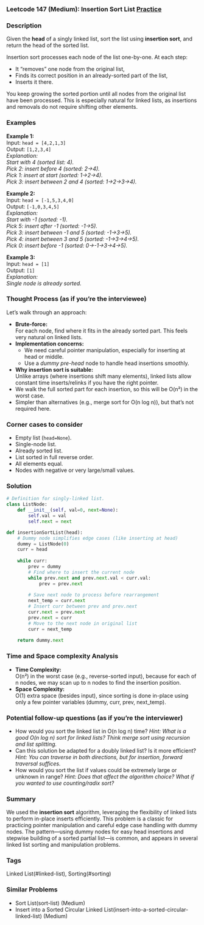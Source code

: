 ### Leetcode 147 (Medium): Insertion Sort List [Practice](https://leetcode.com/problems/insertion-sort-list)

### Description  
Given the **head** of a singly linked list, sort the list using **insertion sort**, and return the head of the sorted list.

Insertion sort processes each node of the list one-by-one. At each step:
- It “removes” one node from the original list,
- Finds its correct position in an already-sorted part of the list,
- Inserts it there.

You keep growing the sorted portion until all nodes from the original list have been processed. This is especially natural for linked lists, as insertions and removals do not require shifting other elements.

### Examples  

**Example 1:**  
Input: `head = [4,2,1,3]`  
Output: `[1,2,3,4]`  
*Explanation:  
Start with 4 (sorted list: 4).  
Pick 2: insert before 4 (sorted: 2→4).  
Pick 1: insert at start (sorted: 1→2→4).  
Pick 3: insert between 2 and 4 (sorted: 1→2→3→4).*

**Example 2:**  
Input: `head = [-1,5,3,4,0]`  
Output: `[-1,0,3,4,5]`  
*Explanation:  
Start with -1 (sorted: -1).  
Pick 5: insert after -1 (sorted: -1→5).  
Pick 3: insert between -1 and 5 (sorted: -1→3→5).  
Pick 4: insert between 3 and 5 (sorted: -1→3→4→5).  
Pick 0: insert before -1 (sorted: 0→-1→3→4→5).*

**Example 3:**  
Input: `head = [1]`  
Output: `[1]`  
*Explanation:  
Single node is already sorted.*

### Thought Process (as if you’re the interviewee)  
Let’s walk through an approach:

- **Brute-force:**  
  For each node, find where it fits in the already sorted part. This feels very natural on linked lists.
- **Implementation concerns:**
  - We need careful pointer manipulation, especially for inserting at head or middle.
  - Use a *dummy pre-head* node to handle head insertions smoothly.
- **Why insertion sort is suitable:**  
  Unlike arrays (where insertions shift many elements), linked lists allow constant time inserts/relinks if you have the right pointer.
- We walk the full sorted part for each insertion, so this will be O(n²) in the worst case.  
- Simpler than alternatives (e.g., merge sort for O(n log n)), but that’s not required here.

### Corner cases to consider  
- Empty list (`head=None`).
- Single-node list.
- Already sorted list.
- List sorted in full reverse order.
- All elements equal.
- Nodes with negative or very large/small values.

### Solution

```python
# Definition for singly-linked list.
class ListNode:
    def __init__(self, val=0, next=None):
        self.val = val
        self.next = next

def insertionSortList(head):
    # Dummy node simplifies edge cases (like inserting at head)
    dummy = ListNode(0)
    curr = head
    
    while curr:
        prev = dummy
        # Find where to insert the current node
        while prev.next and prev.next.val < curr.val:
            prev = prev.next
        
        # Save next node to process before rearrangement
        next_temp = curr.next
        # Insert curr between prev and prev.next
        curr.next = prev.next
        prev.next = curr
        # Move to the next node in original list
        curr = next_temp
    
    return dummy.next
```

### Time and Space complexity Analysis  

- **Time Complexity:**  
  O(n²) in the worst case (e.g., reverse-sorted input), because for each of n nodes, we may scan up to n nodes to find the insertion position.
- **Space Complexity:**  
  O(1) extra space (besides input), since sorting is done in-place using only a few pointer variables (dummy, curr, prev, next_temp).

### Potential follow-up questions (as if you’re the interviewer)  

- How would you sort the linked list in O(n log n) time?
  *Hint: What is a good O(n log n) sort for linked lists? Think merge sort using recursion and list splitting.*
- Can this solution be adapted for a doubly linked list? Is it more efficient?
  *Hint: You can traverse in both directions, but for insertion, forward traversal suffices.*
- How would you sort the list if values could be extremely large or unknown in range?
  *Hint: Does that affect the algorithm choice? What if you wanted to use counting/radix sort?*

### Summary
We used the **insertion sort** algorithm, leveraging the flexibility of linked lists to perform in-place inserts efficiently. This problem is a classic for practicing pointer manipulation and careful edge case handling with dummy nodes. The pattern—using dummy nodes for easy head insertions and stepwise building of a sorted partial list—is common, and appears in several linked list sorting and manipulation problems.

### Tags
Linked List(#linked-list), Sorting(#sorting)

### Similar Problems
- Sort List(sort-list) (Medium)
- Insert into a Sorted Circular Linked List(insert-into-a-sorted-circular-linked-list) (Medium)